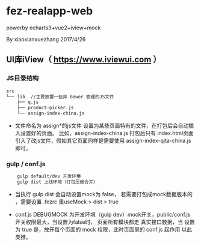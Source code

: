 fez-realapp-web
====
powerby echarts3+vue2+iview+mock

By xiaoxianxuezhang   2017/4/26


## UI库iView（ https://www.iviewui.com ）

### JS目录结构

````bash
src
└── lib  //主要放置一些非 bower 管理的JS文件
    ├── q.js
    ├── product-picker.js
    └── assign-index-china.js
````
- 文件命名为 assign*的js文件 设置为某些页面特有的文件，在打包后会自动插入设置好的页面。
 比如，assign-index-china.js 打包后只有 index.html页面引入了改js文件，假如其它页面同样是需要使用
 assign-index-qita-china.js 即可。


### gulp / conf.js

````bash
    gulp default/dev 开发环境
    gulp dist 上线环境（打包压缩合并）
````
- 当执行 gulp dist 会自动设置mock为 false， 若需要打包成mock数据版本的 ，需要设置
 .fezrc 里useMock > dist > true

- conf.js DEBUGMOCK 为开发环境（gulp dev）mock开关，public/conf.js 开关权限最大，当设置为false时，
 页面所有模块都走 真实接口数据，当 设置为 true 是，放开每个页面的 mock 权限，此时页面里的 conf.js 起作用
 以此类推。
